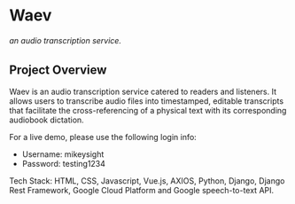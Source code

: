 # Waev

###### an audio transcription service.

## Project Overview
Waev is an audio transcription service catered to readers and listeners. It allows users to transcribe audio files into timestamped, editable transcripts that facilitate the cross-referencing of a physical text with its corresponding audiobook dictation.

For a live demo, please use the following login info:
- Username: mikeysight
- Password: testing1234

Tech Stack: HTML, CSS, Javascript, Vue.js, AXIOS, Python, Django, Django Rest Framework, Google Cloud Platform and Google speech-to-text API.



